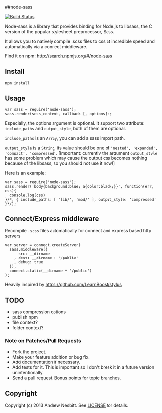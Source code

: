 ##node-sass

[![Build Status](https://secure.travis-ci.org/andrew/node-sass.png?branch=master)](https://travis-ci.org/andrew/node-sass)

Node-sass is a library that provides binding for Node.js to libsass, the C version of the popular stylesheet preprocessor, Sass.

It allows you to natively compile .scss files to css at incredible speed and automatically via a connect middleware.

Find it on npm: <http://search.npmjs.org/#/node-sass>

## Install

    npm install

## Usage

    var sass = require('node-sass');
    sass.render(scss_content, callback [, options]);

Especially, the options argument is optional. It support two attribute: `include_paths` and `output_style`, both of them are optional.

`include_paths` is an `Array`, you can add a sass import path.

`output_style` is a `String`, its value should be one of `'nested', 'expanded', 'compact', 'compressed'`.
[Important: currently the argument `output_style` has some problem which may cause the output css becomes nothing because of the libsass, so you should not use it now!]

Here is an example:

    var sass = require('node-sass');
    sass.render('body{background:blue; a{color:black;}}', function(err, css){
      console.log(css)
    }/*, { include_paths: [ 'lib/', 'mod/' ], output_style: 'compressed' }*/);

## Connect/Express middleware

Recompile `.scss` files automatically for connect and express based http servers

    var server = connect.createServer(
      sass.middleware({
          src: __dirname
        , dest: __dirname + '/public'
        , debug: true
      }),
      connect.static(__dirname + '/public')
    );

Heavily inspired by <https://github.com/LearnBoost/stylus>

## TODO

* sass compression options
* publish npm
* file context?
* folder context?

### Note on Patches/Pull Requests

 * Fork the project.
 * Make your feature addition or bug fix.
 * Add documentation if necessary.
 * Add tests for it. This is important so I don't break it in a future version unintentionally.
 * Send a pull request. Bonus points for topic branches.

## Copyright

Copyright (c) 2013 Andrew Nesbitt. See [LICENSE](https://github.com/andrew/node-sass/blob/master/LICENSE) for details.